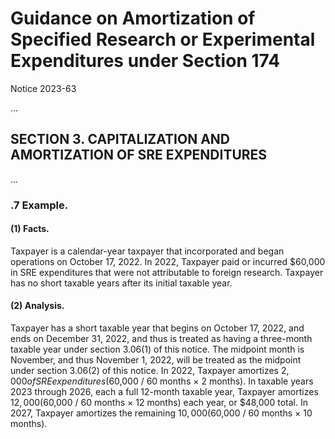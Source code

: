 
# Guidance on Amortization of Specified Research or Experimental Expenditures under Section 174

Notice 2023-63

...
## SECTION 3. CAPITALIZATION AND AMORTIZATION OF SRE EXPENDITURES

...

### .7 Example.

#### (1) Facts.

Taxpayer is a calendar-year taxpayer that incorporated and began operations on October 17, 2022. In 2022, Taxpayer paid or incurred $60,000 in SRE expenditures that were not attributable to foreign research. Taxpayer has no short taxable years after its initial taxable year.

#### (2) Analysis.

Taxpayer has a short taxable year that begins on October 17, 2022, and ends on December 31, 2022, and thus is treated as having a three-month taxable year under section 3.06(1) of this notice. The midpoint month is November, and thus November 1, 2022, will be treated as the midpoint under section 3.06(2) of this notice. In 2022, Taxpayer amortizes $2,000 of SRE expenditures ($60,000 / 60 months × 2 months). In taxable years 2023 through 2026, each a full 12-month taxable year, Taxpayer amortizes $12,000 ($60,000 / 60 months × 12 months) each year, or $48,000 total. In 2027, Taxpayer amortizes the remaining $10,000 ($60,000 / 60 months × 10 months).
